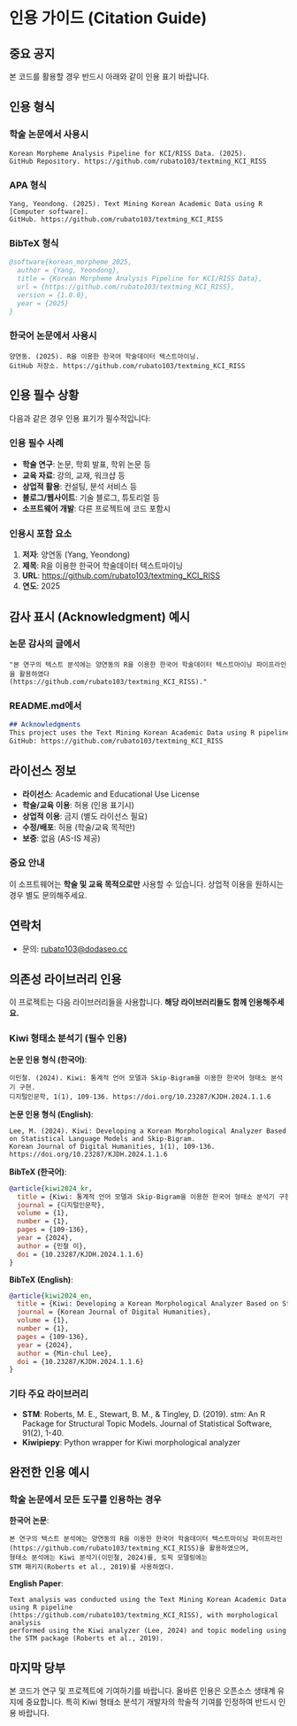 # 인용 가이드 (Citation Guide)

## 중요 공지

본 코드를 활용할 경우 반드시 아래와 같이 인용 표기 바랍니다.

## 인용 형식

### 학술 논문에서 사용시
```
Korean Morpheme Analysis Pipeline for KCI/RISS Data. (2025). 
GitHub Repository. https://github.com/rubato103/textming_KCI_RISS
```

### APA 형식
```
Yang, Yeondong. (2025). Text Mining Korean Academic Data using R [Computer software]. 
GitHub. https://github.com/rubato103/textming_KCI_RISS
```

### BibTeX 형식
```bibtex
@software{korean_morpheme_2025,
  author = {Yang, Yeondong},
  title = {Korean Morpheme Analysis Pipeline for KCI/RISS Data},
  url = {https://github.com/rubato103/textming_KCI_RISS},
  version = {1.0.0},
  year = {2025}
}
```

### 한국어 논문에서 사용시
```
양연동. (2025). R을 이용한 한국어 학술데이터 텍스트마이닝. 
GitHub 저장소. https://github.com/rubato103/textming_KCI_RISS
```

## 인용 필수 상황

다음과 같은 경우 인용 표기가 필수적입니다:

### 인용 필수 사례
- **학술 연구**: 논문, 학회 발표, 학위 논문 등
- **교육 자료**: 강의, 교재, 워크샵 등  
- **상업적 활용**: 컨설팅, 분석 서비스 등
- **블로그/웹사이트**: 기술 블로그, 튜토리얼 등
- **소프트웨어 개발**: 다른 프로젝트에 코드 포함시

### 인용시 포함 요소
1. **저자**: 양연동 (Yang, Yeondong)
2. **제목**: R을 이용한 한국어 학술데이터 텍스트마이닝
3. **URL**: https://github.com/rubato103/textming_KCI_RISS
4. **연도**: 2025

## 감사 표시 (Acknowledgment) 예시

### 논문 감사의 글에서
```
"본 연구의 텍스트 분석에는 양연동의 R을 이용한 한국어 학술데이터 텍스트마이닝 파이프라인을 활용하였다 
(https://github.com/rubato103/textming_KCI_RISS)."
```

### README.md에서
```markdown
## Acknowledgments
This project uses the Text Mining Korean Academic Data using R pipeline developed by Yang, Yeondong.
GitHub: https://github.com/rubato103/textming_KCI_RISS
```

## 라이선스 정보

- **라이선스**: Academic and Educational Use License
- **학술/교육 이용**: 허용 (인용 표기시)
- **상업적 이용**: 금지 (별도 라이선스 필요)
- **수정/배포**: 허용 (학술/교육 목적만)
- **보증**: 없음 (AS-IS 제공)

### 중요 안내
이 소프트웨어는 **학술 및 교육 목적으로만** 사용할 수 있습니다.
상업적 이용을 원하시는 경우 별도 문의해주세요.

## 연락처

- 문의: rubato103@dodaseo.cc

## 의존성 라이브러리 인용

이 프로젝트는 다음 라이브러리들을 사용합니다. **해당 라이브러리들도 함께 인용해주세요.**

### Kiwi 형태소 분석기 (필수 인용)

**논문 인용 형식 (한국어)**:
```
이민철. (2024). Kiwi: 통계적 언어 모델과 Skip-Bigram을 이용한 한국어 형태소 분석기 구현. 
디지털인문학, 1(1), 109-136. https://doi.org/10.23287/KJDH.2024.1.1.6
```

**논문 인용 형식 (English)**:
```
Lee, M. (2024). Kiwi: Developing a Korean Morphological Analyzer Based on Statistical Language Models and Skip-Bigram. 
Korean Journal of Digital Humanities, 1(1), 109-136. https://doi.org/10.23287/KJDH.2024.1.1.6
```

**BibTeX (한국어)**:
```bibtex
@article{kiwi2024_kr,
  title = {Kiwi: 통계적 언어 모델과 Skip-Bigram을 이용한 한국어 형태소 분석기 구현},
  journal = {디지털인문학},
  volume = {1},
  number = {1},
  pages = {109-136},
  year = {2024},
  author = {민철 이},
  doi = {10.23287/KJDH.2024.1.1.6}
}
```

**BibTeX (English)**:
```bibtex
@article{kiwi2024_en,
  title = {Kiwi: Developing a Korean Morphological Analyzer Based on Statistical Language Models and Skip-Bigram},
  journal = {Korean Journal of Digital Humanities},
  volume = {1},
  number = {1},
  pages = {109-136},
  year = {2024},
  author = {Min-chul Lee},
  doi = {10.23287/KJDH.2024.1.1.6}
}
```

### 기타 주요 라이브러리

- **STM**: Roberts, M. E., Stewart, B. M., & Tingley, D. (2019). stm: An R Package for Structural Topic Models. Journal of Statistical Software, 91(2), 1-40.
- **Kiwipiepy**: Python wrapper for Kiwi morphological analyzer

## 완전한 인용 예시

### 학술 논문에서 모든 도구를 인용하는 경우

**한국어 논문**:
```
본 연구의 텍스트 분석에는 양연동의 R을 이용한 한국어 학술데이터 텍스트마이닝 파이프라인
(https://github.com/rubato103/textming_KCI_RISS)을 활용하였으며, 
형태소 분석에는 Kiwi 분석기(이민철, 2024)를, 토픽 모델링에는 
STM 패키지(Roberts et al., 2019)를 사용하였다.
```

**English Paper**:
```
Text analysis was conducted using the Text Mining Korean Academic Data using R pipeline 
(https://github.com/rubato103/textming_KCI_RISS), with morphological analysis 
performed using the Kiwi analyzer (Lee, 2024) and topic modeling using 
the STM package (Roberts et al., 2019).
```

## 마지막 당부

본 코드가 연구 및 프로젝트에 기여하기를 바랍니다. 올바른 인용은 오픈소스 생태계 유지에 중요합니다. 특히 Kiwi 형태소 분석기 개발자의 학술적 기여를 인정하여 반드시 인용 바랍니다.